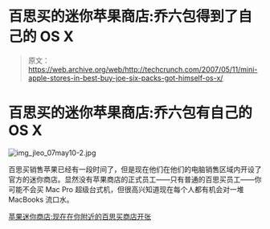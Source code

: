 # 百思买的迷你苹果商店:乔六包得到了自己的 OS X

> 原文：<https://web.archive.org/web/http://techcrunch.com/2007/05/11/mini-apple-stores-in-best-buy-joe-six-packs-got-himself-os-x/>

# 百思买的迷你苹果商店:乔六包有自己的 OS X

![img_jleo_07may10-2.jpg](img/10fe68160f8d961b111bf1b17a8fb73a.png)

百思买销售苹果已经有一段时间了，但是现在他们在他们的电脑销售区域内开设了官方的迷你商店。显然没有苹果商店的正式员工——只有普通的百思买员工——你可能不会买 Mac Pro 超级台式机，但很高兴知道现在每个人都有机会对一堆 MacBooks 流口水。

[苹果迷你商店:现在在你附近的百思买商店开张](https://web.archive.org/web/20210305111003/http://www.pbcentral.com/columns/hildreth_leo/070510_applestore-bestbuy.shtml)